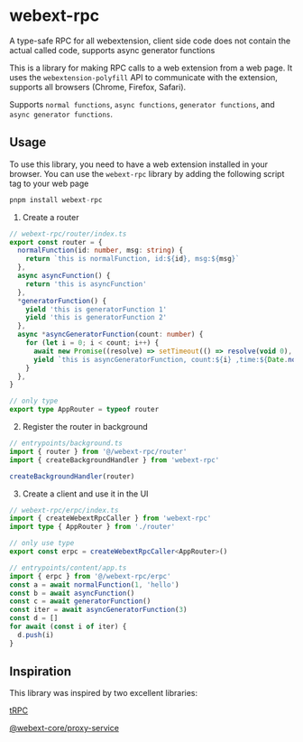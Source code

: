 # webext-rpc

A type-safe RPC for all webextension, client side code does not contain the actual called code, supports async generator functions

This is a library for making RPC calls to a web extension from a web page. It uses the `webextension-polyfill` API to communicate with the extension, supports all browsers (Chrome, Firefox, Safari).

Supports `normal functions`, `async functions`, `generator functions`, and `async generator functions`.

## Usage

To use this library, you need to have a web extension installed in your browser. You can use the `webext-rpc` library by adding the following script tag to your web page

```typescript
pnpm install webext-rpc
```

1. Create a router

```typescript
// webext-rpc/router/index.ts
export const router = {
  normalFunction(id: number, msg: string) {
    return `this is normalFunction, id:${id}, msg:${msg}`
  },
  async asyncFunction() {
    return 'this is asyncFunction'
  },
  *generatorFunction() {
    yield 'this is generatorFunction 1'
    yield 'this is generatorFunction 2'
  },
  async *asyncGeneratorFunction(count: number) {
    for (let i = 0; i < count; i++) {
      await new Promise((resolve) => setTimeout(() => resolve(void 0), 1000))
      yield `this is asyncGeneratorFunction, count:${i} ,time:${Date.now()}`
    }
  },
}

// only type
export type AppRouter = typeof router
```

2. Register the router in background

```typescript
// entrypoints/background.ts
import { router } from '@/webext-rpc/router'
import { createBackgroundHandler } from 'webext-rpc'

createBackgroundHandler(router)
```

3. Create a client and use it in the UI

```typescript
// webext-rpc/erpc/index.ts
import { createWebextRpcCaller } from 'webext-rpc'
import type { AppRouter } from './router'

// only use type
export const erpc = createWebextRpcCaller<AppRouter>()
```

```typescript
// entrypoints/content/app.ts
import { erpc } from '@/webext-rpc/erpc'
const a = await normalFunction(1, 'hello')
const b = await asyncFunction()
const c = await generatorFunction()
const iter = await asyncGeneratorFunction(3)
const d = []
for await (const i of iter) {
  d.push(i)
}
```

## Inspiration

This library was inspired by two excellent libraries:

[tRPC](https://github.com/trpc/trpc)

[@webext-core/proxy-service](https://github.com/aklinker1/webext-core/tree/main/packages/proxy-service)
